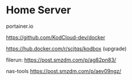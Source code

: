 # Home Server



portainer.io

https://github.com/KodCloud-dev/docker

https://hub.docker.com/r/scjtqs/kodbox (upgrade)

filerun: https://post.smzdm.com/p/ag82pn83/

nas-tools https://post.smzdm.com/p/aev09ngz/







